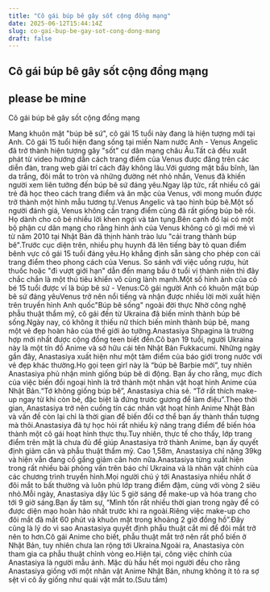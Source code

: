 ```yaml
---
title: "Cô gái búp bê gây sốt cộng đồng mạng"
date: 2025-06-12T15:44:14Z
slug: co-gai-bup-be-gay-sot-cong-dong-mang
draft: false
---
```


## Cô gái búp bê gây sốt cộng đồng mạng

## please be mine

Cô gái búp bê gây sốt cộng đồng mạng
 
Mang khuôn mặt "búp bê sứ", cô gái 15 tuổi này đang là hiện tượng mới tại Anh.
 Cô gái 15 tuổi hiện đang sống tại miền Nam nước Anh - Venus Angelic đã trở thành hiện tượng gây "sốt" cư dân mạng châu Âu.Tất cả đều xuất phát từ video hướng dẫn cách trang điểm của Venus được đăng trên các diễn đàn, trang web giải trí cách đây không lâu.Với gương mặt bầu bĩnh, làn da trắng, đôi mắt to tròn và những đường nét nhỏ nhắn, Venus đã khiến người xem liên tưởng đến búp bê sứ đáng yêu.Ngay lập tức, rất nhiều cô gái trẻ đã học theo cách trang điểm và ăn mặc của Venus, với mong muốn được trở thành một hình mẫu tương tự.Venus Angelic và tạo hình búp bê.Một số người đánh giá, Venus không cần trang điểm cũng đã rất giống búp bê rồi. Họ dành cho cô bé nhiều lời khen ngợi và tán tụng.Bên cạnh đó lại có một bộ phận cư dân mạng cho rằng hình ảnh của Venus không có gì mới mẻ vì từ năm 2010 tại Nhật Bản đã thịnh hành trào lưu "cải trang thành búp bê".Trước cục diện trên, nhiều phụ huynh đã lên tiếng bày tỏ quan điểm bênh vực cô gái 15 tuổi đáng yêu.Họ khẳng định sẵn sàng cho phép con cái trang điểm theo phong cách của Venus. So sánh với việc uống rượu, hút thuốc hoặc "đi vượt giới hạn" dẫn đến mang bầu ở tuổi vị thành niên thì đây chắc chắn là một thú tiêu khiển vô cùng lành mạnh.Một số hình ảnh của cô bé 15 tuổi được ví là búp bê sứ - Venus:Cô gái người Anh có khuôn mặt búp bê sứ đáng yêuVenus trở nên nổi tiếng và nhận được nhiều lời mời xuất hiện trên truyền hình Anh quốc"Búp bê sống" ngoài đời thực Nhờ công nghệ phẫu thuật thẩm mỹ, cô gái đến từ Ukraina đã biến mình thành búp bê sống.Ngày nay, có không ít thiếu nữ thích biến mình thành búp bê, mang một vẻ đẹp hoàn hảo của thế giới ảo tưởng.Anastasiya Shpagina là trường hợp mới nhất được cộng đồng teen biết đến.Cô bạn 19 tuổi, người Ukraina này là một tín đồ Anime và sở hữu cái tên Nhật Bản Fukkacumi. Những ngày gần đây, Anastasiya xuất hiện như một tâm điểm của báo giới trong nước với vẻ đẹp khác thường.Họ gọi teen girl này là “búp bê Barbie mới”, tuy nhiên Anastasiya phủ nhận mình giống búp bê di động. Bạn ấy cho rằng, mục đích của việc biến đổi ngoại hình là trở thành một nhân vật hoạt hình Anime của Nhật Bản.“Tớ không giống búp bê”, Anastasiya chia sẻ. “Tớ rất thích make-up ngay từ khi còn bé, đặc biệt là đứng trước gương để làm điệu”.Theo thời gian, Anastasiya trở nên cuồng tín các nhân vật hoạt hình Anime Nhật Bản và vấn đề còn lại chỉ là thời gian để biến đổi cơ thể bạn ấy thành thần tượng mà thôi.Anastasiya đã tự học hỏi rất nhiều kỹ năng trang điểm để biến hóa thành một cô gái hoạt hình thực thụ.Tuy nhiên, thực tế cho thấy, lớp trang điểm trên mặt là chưa đủ để giúp Anastasiya trở thành Anime, bạn ấy quyết định giảm cân và phẫu thuật thẩm mỹ. Cao 1,58m, Anastasiya chỉ nặng 39kg và hiện vẫn đang cố gắng giảm cân hơn nữa.Anastasiya từng xuất hiện trong rất nhiều bài phỏng vấn trên báo chí Ukraina và là nhân vật chính của các chương trình truyền hình.Mọi người chú ý tới Anastasiya nhiều nhất ở đôi mắt to bất thường và luôn phủ lớp trang điểm đậm, cùng với vòng 2 siêu nhỏ.Mỗi ngày, Anastasiya dậy lúc 5 giờ sáng để make-up và hóa trang cho tới 9 giờ sáng.Bạn ấy tâm sự, “Mình tốn rất nhiều thời gian trong ngày để có được diện mạo hoàn hảo nhất trước khi ra ngoài.Riêng việc make-up cho đôi mắt đã mắt 60 phút và khuôn mặt trong khoảng 2 giờ đồng hồ”.Đây cũng là lý do vì sao Anastasiya quyết định phẫu thuật cắt mi để đôi mắt trở nên to hơn.Cô gái Anime cho biết, phẫu thuật mắt trở nên rất phổ biến ở Nhật Bản, tuy nhiên chưa lan rộng tới Ukraina.Ngoài ra, Anastasiya còn tham gia ca phẫu thuật chỉnh vòng eo.Hiện tại, công việc chính của Anastasiya là người mẫu ảnh. Mặc dù hầu hết mọi người đều cho rằng Anastasiya giống với một nhân vật Anime Nhật Bản, nhưng không ít tỏ ra sợ sệt vì cô ấy giống như quái vật mắt to.(Sưu tầm)